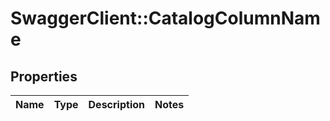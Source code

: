# SwaggerClient::CatalogColumnName

## Properties
Name | Type | Description | Notes
------------ | ------------- | ------------- | -------------


